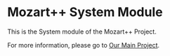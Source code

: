 Mozart++ System Module
====================

This is the System module of the Mozart++ Project.

For more information, please go to [Our Main Project](https://github.com/libmozart/mozart).
